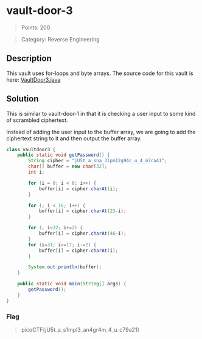# vault-door-3

> Points: 200

> Category: Reverse Engineering

## Description

This vault uses for-loops and byte arrays. The source code for this vault is here: [VaultDoor3.java](https://jupiter.challenges.picoctf.org/static/a4018cec1446761cb2e8cce05db925fa/VaultDoor3.java)

## Solution

This is similar to vault-door-1 in that it is checking a user input to some kind of scrambled ciphertext.

Instead of adding the user input to the buffer array, we are going to add the ciphertext string to it and then output the buffer array.

```java
class vaultdoor3 {
    public static void getPassword() {
        String cipher = "jU5t_a_sna_3lpm12g94c_u_4_m7ra41";
        char[] buffer = new char[32];
        int i;

        for (i = 0; i < 8; i++) {
            buffer[i] = cipher.charAt(i);
        }

        for (; i < 16; i++) {
            buffer[i] = cipher.charAt(23-i);
        }

        for (; i<32; i+=2) {
            buffer[i] = cipher.charAt(46-i);
        }
        for (i=31; i>=17; i-=2) {
            buffer[i] = cipher.charAt(i);
        }

        System.out.println(buffer);
    }

    public static void main(String[] args) {
        getPassword();
    }
}
```

### Flag

> picoCTF{jU5t_a_s1mpl3_an4gr4m_4_u_c79a21}

